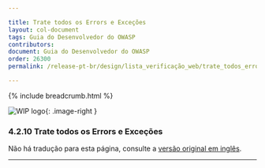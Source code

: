 ```yaml
---

title: Trate todos os Errors e Exceções
layout: col-document
tags: Guia do Desenvolvedor do OWASP
contributors:
document: Guia do Desenvolvedor do OWASP
order: 26300
permalink: /release-pt-br/design/lista_verificação_web/trate_todos_errors_exceções/

---
```


{% include breadcrumb.html %}

<style type="text/css">
.image-right {
  height: 180px;
  display: block;
  margin-left: auto;
  margin-right: auto;
  float: right;
}
</style>

![WIP logo](../../../assets/images/dg_wip.png "Trabalho em andamento"){: .image-right }

### 4.2.10 Trate todos os Errors e Exceções

Não há tradução para esta página, consulte a [versão original em inglês][release060210].

----

[release060210]: https://github.com/OWASP/www-project-developer-guide/blob/main/draft/06-design/02-web-app-checklist/10-handle-errors-exceptions.md
